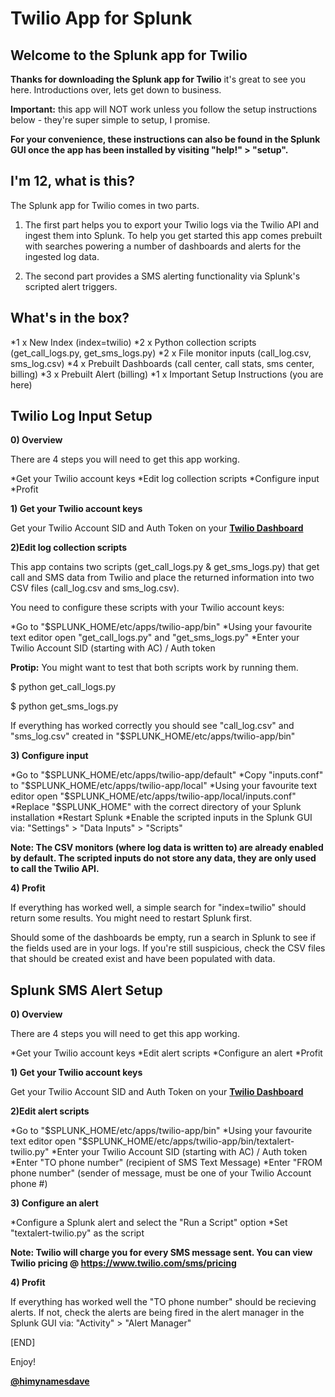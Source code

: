 Twilio App for Splunk
=================

Welcome to the Splunk app for Twilio
-------------

**Thanks for downloading the Splunk app for Twilio** it's great to see you here. Introductions over, lets get down to business.

**Important:** this app will NOT work unless you follow the setup instructions below - they're super simple to setup, I promise.

__For your convenience, these instructions can also be found in the Splunk GUI once the app has been installed by visiting "help!" > "setup".__

I'm 12, what is this?
-------------

The Splunk app for Twilio comes in two parts.

1) The first part helps you to export your Twilio logs via the Twilio API and ingest them into Splunk. To help you get started this app comes prebuilt with searches powering a number of dashboards and alerts for the ingested log data.

2) The second part provides a SMS alerting functionality via Splunk's scripted alert triggers.

What's in the box?
-------------

*1 x New Index (index=twilio)
*2 x Python collection scripts (get_call_logs.py, get_sms_logs.py)
*2 x File monitor inputs (call_log.csv, sms_log.csv)
*4 x Prebuilt Dashboards (call center, call stats, sms center, billing)
*3 x Prebuilt Alert (billing)
*1 x Important Setup Instructions (you are here)

Twilio Log Input Setup
-------------

**0) Overview**

There are 4 steps you will need to get this app working.

*Get your Twilio account keys
*Edit log collection scripts
*Configure input
*Profit

**1) Get your Twilio account keys**

Get your Twilio Account SID and Auth Token on your [**Twilio Dashboard**](https://www.twilio.com)

**2)Edit log collection scripts**

This app contains two scripts (get_call_logs.py & get_sms_logs.py) that get call and SMS data from Twilio and place the returned information into two CSV files (call_log.csv and sms_log.csv).

You need to configure these scripts with your Twilio account keys:

*Go to "$SPLUNK_HOME/etc/apps/twilio-app/bin"
*Using your favourite text editor open "get_call_logs.py" and "get_sms_logs.py"
*Enter your Twilio Account SID (starting with AC) / Auth token

**Protip:** You might want to test that both scripts work by running them.

$ python get_call_logs.py

$ python get_sms_logs.py

If everything has worked correctly you should see "call_log.csv" and "sms_log.csv" created in "$SPLUNK_HOME/etc/apps/twilio-app/bin"

**3) Configure input**

*Go to "$SPLUNK_HOME/etc/apps/twilio-app/default"
*Copy "inputs.conf" to "$SPLUNK_HOME/etc/apps/twilio-app/local"
*Using your favourite text editor open "$SPLUNK_HOME/etc/apps/twilio-app/local/inputs.conf"
*Replace "$SPLUNK_HOME" with the correct directory of your Splunk installation
*Restart Splunk
*Enable the scripted inputs in the Splunk GUI via: "Settings" > "Data Inputs" > "Scripts"

__Note: The CSV monitors (where log data is written to) are already enabled by default. The scripted inputs do not store any data, they are only used to call the Twilio API.__

**4) Profit**

If everything has worked well, a simple search for "index=twilio" should return some results. You might need to restart Splunk first.

Should some of the dashboards be empty, run a search in Splunk to see if the fields used are in your logs. If you're still suspicious, check the CSV files that should be created exist and have been populated with data.

Splunk SMS Alert Setup
-------------

**0) Overview**

There are 4 steps you will need to get this app working.

*Get your Twilio account keys
*Edit alert scripts
*Configure an alert
*Profit

**1) Get your Twilio account keys**

Get your Twilio Account SID and Auth Token on your [**Twilio Dashboard**](https://www.twilio.com)

**2)Edit alert scripts**

*Go to "$SPLUNK_HOME/etc/apps/twilio-app/bin"
*Using your favourite text editor open "$SPLUNK_HOME/etc/apps/twilio-app/bin/textalert-twilio.py"
*Enter your Twilio Account SID (starting with AC) / Auth token
*Enter "TO phone number" (recipient of SMS Text Message)
*Enter "FROM phone number" (sender of message, must be one of your Twilio Account phone #)

**3) Configure an alert**

*Configure a Splunk alert and select the "Run a Script" option
*Set "textalert-twilio.py" as the script

__Note: Twilio will charge you for every SMS message sent. You can view Twilio pricing @ https://www.twilio.com/sms/pricing__

**4) Profit**

If everything has worked well the "TO phone number" should be recieving alerts. If not, check the alerts are being fired in the alert manager in the Splunk GUI via: "Activity" > "Alert Manager"

[END]

Enjoy!

[**@himynamesdave**](https://twitter.com/himynamesdave)
